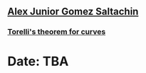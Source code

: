 ## [Alex Junior Gomez Saltachin](https://sites.google.com/pucp.edu.pe/alequisgomez)
### [Torelli's theorem for curves](https://en.wikipedia.org/wiki/Torelli_theorem)
# Date: TBA

